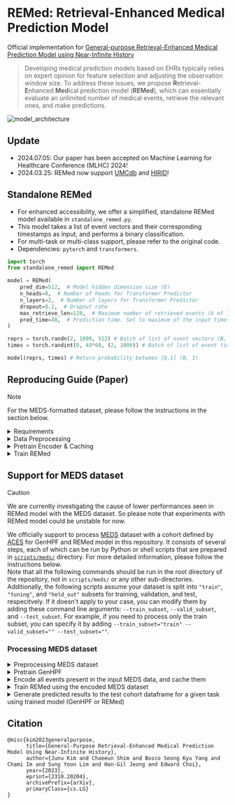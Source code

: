 # REMed: Retrieval-Enhanced Medical Prediction Model
Official implementation for [General-purpose Retrieval-Enhanced Medical Prediction Model using Near-Infinite History](https://arxiv.org/abs/2310.20204)

> Developing medical prediction models based on EHRs typically relies on expert opinion for feature selection and adjusting the observation window size.
To address these issues, we propose **R**etrieval-**E**nhanced **Med**ical prediction model (**REMed**), which can essentially evaluate an unlimited number of medical events, retrieve the relevant ones, and make predictions.

![model_architecture](resources/model.jpg)

## Update
- 2024.07.05: Our paper has been accepted on Machine Learning for Healthcare Conference (MLHC) 2024!
- 2024.03.25: REMed now support [UMCdb](https://amsterdammedicaldatascience.nl/amsterdamumcdb/) and [HIRID](https://hirid.intensivecare.ai/)!


## Standalone REMed
- For enhanced accessibility, we offer a simplified, standalone REMed model available in `standalone_remed.py`.
- This model takes a list of event vectors and their corresponding timestamps as input, and performs a binary classification.
- For multi-task or multi-class support, please refer to the original code.
- Dependencies: `pytorch` and `transformers`.

```python
import torch
from standalone_remed import REMed

model = REMed(
    pred_dim=512,  # Model hidden dimension size (E)
    n_heads=8,  # Number of heads for Transformer Predictor
    n_layers=2,  # Number of layers for Transformer Predictor
    dropout=0.2,  # Dropout rate
    max_retrieve_len=128,  # Maximum number of retrieved events (k of Top-k)
    pred_time=48,  # Prediction time. Set to maximum of the input timestamp (h)
)

reprs = torch.randn(2, 1000, 512) # Batch of list of event vectors (B, L, E)
times = torch.randint(0, 48*60, (2, 1000)) # Batch of list of event times (B, L) (unit=Minute)

model(reprs, times) # Return probability between [0,1] (B, 1)
```


## Reproducing Guide (Paper)

> [!NOTE]
> For the MEDS-formatted dataset, please follow the instructions in the section below.

<details>
<summary>Requirements</summary>

- For preprocessing: `python>=3.8, Java>=8`
```bash
pip install numpy pandas tqdm treelib transformers pyspark polars
```

- For training & test
```bash
export PATH=/usr/local/cuda/bin:$PATH
conda install pytorch==1.13.1 torchvision==0.14.1 torchaudio==0.13.1 pytorch-cuda=11.7 -c pytorch -c nvidia
conda install numpy pandas einops h5pickle tqdm scikit-learn -y
pip install performer_pytorch recurrent_memory_transformer_pytorch==0.2.2 transformers==4.30.1 accelerate==0.20.3 
cd src/models/kernels/
python setup.py install
```

</details>

<details>
<summary> Data Preprocessing </summary>

- We use [Integrated-EHR-Pipeline](https://github.com/Jwoo5/integrated-ehr-pipeline) for MIMIC-IV and eICU database. 
- NOTE: This process requires high RAM. If you meet out-of-memory, please lower the `--num_threads`

```bash
git clone https://github.com/Jwoo5/integrated-ehr-pipeline
git checkout snub
```

```bash
# MIMIC-IV, 48h Prediction time
python main.py --ehr mimiciv --data {MIMIC-IV Path} --obs_size 48 --pred_size 48 --max_patient_token_len 2147483647 --max_event_size 2147483647 --use_more_tables --dest {DATA_PATH}/48h --num_threads 32 --readmission --diagnosis --min_event_size 0 --seed "2020, 2021, 2022, 2023, 2024" --use_ed

# MIMIC-IV, 24h Prediction time
python main.py --ehr mimiciv --data {MIMIC-IV Path} --obs_size 48 --pred_size 24 --max_patient_token_len 2147483647 --max_event_size 2147483647 --use_more_tables --dest {DATA_PATH}/24h --num_threads 32 --readmission --diagnosis --min_event_size 0 --seed "2020, 2021, 2022, 2023, 2024" --use_ed

# eICU, 48h Prediction time
python main.py --ehr eicu --data {eICU Path} --obs_size 48 --pred_size 48 --max_patient_token_len 2147483647 --max_event_size 2147483647 --use_more_tables --dest {DATA_PATH}/48h --num_threads 32 --readmission --diagnosis --min_event_size 0 --seed "2020, 2021, 2022, 2023, 2024"

# eICU, 24h Prediction time
python main.py --ehr eicu --data {eICU Path} --obs_size 48 --pred_size 24 --max_patient_token_len 2147483647 --max_event_size 2147483647 --use_more_tables --dest {DATA_PATH}/24h --num_threads 32 --readmission --diagnosis --min_event_size 0 --seed "2020, 2021, 2022, 2023, 2024"
```

</details>

<details>
<summary>Pretrain Encoder & Caching</summary>

- We used NVIDIA RTX A6000 (48GB) for pretraining & Encoding
- If you meet CUDA OOM, please adjust the numbers in `src/main.py:270-271`
- This requires large empty disk space (>200G)

```bash
accelerate launch \
    --config_file config/single.json \
    --num_processes 1 \
    --gpu_ids ${GPU_ID} \
    main.py \
    --src ${SRC_DATA} \
    --input ${DATA_PATH} \
    --save_dir ${SAVE_PATH} \
    --train_type short \
    --time -99999 \
    --pred_time ${PRED_TIME} \
    --lr 5e-5 \
    --random_sample \
    --encode_events \
    # if you want to log using wandb
    --wandb \
    --wandb_project_name ${PROJECT_NAME} \
    --wandb_entity_name ${ENTITY_NAME} \
```
- As a result, you can get `${SRC_DATA}_encoded.h5` at `${SAVE_PATH}/${EXPERIMENT_NAME}`.


</details>

<details>
<summary>Train REMed</summary>

- Note that the `${EXPERIMENT_NAME}` refers to the name of the pre-training experiment.
- If you want to run an experiment with infinite observation window, set time=-99999
- Otherwise, the time should be {PRED_TIME} - {OBS_SIZE} (e.g. pred time 48h, obs 12h -> time 36)
```bash
accelerate launch \
    --config_file config/single.json \
    --num_processes 1 \
    --gpu_ids ${GPU_ID} \
    main.py \
    --src ${SRC_DATA} \
    --input ${DATA_PATH} \
    --save_dir ${SAVE_PATH} \
    --train_type remed \
    --time ${TIME} \
    --pred_time ${PRED_TIME} \
    --lr 1e-5 \
    --scorer \
    --scorer_use_time \
    --pretrained ${EXPERIMENT_NAME} \
    --no_pretrained_checkpoint \
    # if you want to log using wandb
    --wandb \
    --wandb_project_name ${PROJECT_NAME} \
    --wandb_entity_name ${ENTITY_NAME}
```

</details>

## Support for MEDS dataset

> [!Caution]
> We are currently investigating the cause of lower performances seen in REMed model with the MEDS dataset. So please note that experiments with REMed model could be unstable for now.

We officially support to process [MEDS](https://github.com/Medical-Event-Data-Standard/meds) dataset with a cohort defined by [ACES](https://github.com/justin13601/ACES) for GenHPF and REMed model in this repository.
It consists of several steps, each of which can be run by Python or shell scripts that are prepared in [`scripts/meds/`](scripts/meds/) directory.
For more detailed information, please follow the instructions below.  
Note that all the following commands should be run in the root directory of the repository, not in `scripts/meds/` or any other sub-directories.  
Additionally, the following scripts assume your dataset is split into `"train"`, `"tuning"`, and `"held_out"` subsets for training, validation, and test, respecitvely. If it doesn't apply to your case, you can modify them by adding these command line arguments: `--train_subset`, `--valid_subset`, and `--test_subset`. For example, if you need to process only the train subset, you can specify it by adding `--train_subset="train" --valid_subset="" --test_subset=""`.

### Processing MEDS dataset
<details>
<summary>Preprocessing MEDS dataset</summary>

* We provide a script to preprocess MEDS dataset with a cohort defined by [ACES](https://github.com/justin13601/ACES) to meet the input format for REMed.
    ```shell script
    $ python scripts/meds/process_meds.py $MEDS_PATH \
        --cohort $ACES_COHORT_PATH \
        --output_dir $PROCESSED_MEDS_DIR \
        --birth_code $BIRTH_CODE \
        --rebase \
        --workers $NUM_WORKERS
    ```
    * `$MEDS_PATH`: path to MEDS dataset to be processed. It can be a directory or the exact file path with the file exenstion (only `.csv` or `.parquet` allowed). If provided with directory, it tries to scan all `*.csv` or `*.parquet` files contained in the directory recursively.
    * `$ACES_COHORT_PATH`: path to the defined cohort, which must be a result of [ACES](https://github.com/justin13601/ACES). It can be a directory or the exact file path that has the same file extension with the MEDS dataset to be processed. The file structure of this cohort directory should be the same with the provided MEDS dataset directory (`$MEDS_PATH`) to match each cohort to its corresponding shard data.
    * `$PROCESSED_MEDS_DIR`: directory to save processed outputs.
        * Enabling `--rebase` will renew this directory. If you don't want, please disable this argument.
    * `$BIRTH_CODE`: string code for the birth event in the dataset, set to `"MEDS_BIRTH"` by default.
    * `$NUM_WORKERS`: number of parallel workes to multi-process the script.
    * **NOTE: If you encounter this error:** _"polars' maximum length reached. consider installing 'polars-u64-idx'"_, **please consider using more workers or doing `pip install polars-u64-idx`.**
* As a result of this script, you will have .h5 and .tsv files that has a following respective structure:
    * *.h5
        ```
        *.h5
        └── ${cohort_id}
            └── "ehr"
                ├── “hi”
                │	└── np.ndarray with a shape of (num_events, 3, max_length)
                ├── “time”
                │	└── np.ndarray with a shape of (num_events, )
                └── “label”
                    └── binary label (0 or 1) for ${cohort_id} given the defined task
        ```
        * `${cohort_id}`: `"${patient_id}_${cohort_number}"`, standing for "N-th cohort in the patient"
        * Numpy array under `"hi"`
            * `[:, 0, :]`: token input ids for the tokenized events with a maximum length of `max_length`
            * `[:, 1, :]`: token type ids to distinguish where each input token comes from (special tokens such as `[CLS]` or `[SEP]`, column keys, or column values), which was firstly used in GenHPF. Can be set to all zeros.
            * `[:, 2, :]`: ids for digit place embedding, which also originated from GenHPF. It assigns different ids to each of digit places for numeric (integer or float) items. Also can be set to all zeros.
        * Numpy array under `"time"`
            * Elapsed time in minutes from the first event to the last event.
        * E.g.,
            ```Python
            >>> import h5pickle
            >>> f = h5pickle.File("train.h5", "r")
            >>> f["ehr"]["10001472_0"]["hi"]
            <HDF5 dataset "hi": shape (13, 3, 128), type "<i2">
            >>> f["ehr"]["10001472_0"]["time"]
            <HDF5 dataset "time": shape (13,), type "<i4">
            >>> f["ehr"]["10001472_0"]["label"]
            <HDF5 dataset "label": shape (), type "<i8">
            ```
    * *.tsv
        ```
            patient_id	num_events
        0	10001472_0	13
        1	10002013_0	47
        2	10002013_1	46
        …	…		    …
        ```

</details>

<details>
<summary> Pretrain GenHPF </summary>

* After pre-processing the dataset, we can train GenHPF in two directions: 1) following the original GenHPF setup (e.g., loading the last 256 events for each sample), or 2) following the REMed setup (e.g., random sampling 256 events for each sample) to further train the model with an additional retriever module.
* **Following the original GenHPF setup**:
    * For a shell script to run this, see [`./scripts/meds/train_genhpf.sh`](./scripts/meds/train_genhpf.sh).
    * This script runs the following Python command:
        ```shell script
        accelerate launch \
            --config_file config/config.json \
            --num_processes $NUM_PROCESSES \
            --gpu_ids $GPU_IDS \
            main.py \
            --src_data meds \
            --input_path $PROCESSED_MEDS_DIR \
            --save_dir $SAVE_DIR \
            --pred_targets meds_single_task \
            --train_type short \
            --lr 5e-5 \
            --n_agg_layers 4 \
            --pred_dim 128 \
            --batch_size 64 \
            --max_seq_len 512 \
            --dropout 0.3 \
            --seed 2020 \
            --patience 5 \
            # if you want to log using wandb
            --wandb \
            --wandb_project_name $wandb_entity_name \
            --wandb_entity_name $wandb_project_name
        ```
        * `$PROCESSED_MEDS_DIR`: directory containing processed MEDS data, expected to contain `*.h5` and `*.tsv` files.
        * `$PRETRAIN_SAVE_DIR`: output directory to save the checkpoint for the pretrained event encoder.
        * `$NUM_PROCESSES`: number of parallel processes.
        * `$GPU_IDS`: comma separated list indicating GPU indices (e.g., `0` or `0,1`) to be used for training the model.
        * Checkpoint will be saved to `$SAVE_DIR/` with a subdirectory indicating the random seed. For example, if `$SAVE_DIR=/workspace/genhpf` and `--seed=2020`, then the checkpoint will be saved in `workspace/genhpf/genhpf_2020`.
    * **To get the final prediction results, jump to the last step.**
* **Following the REMed setup**:
    * For a shell script to run this, see [`./scripts/meds/pretrain_genhpf.sh`](./scripts/meds/pretrain_genhpf.sh).
    * This script runs the following Python command:
        ```shell script
        accelerate launch \
            --config_file config/config.json \
            --num_processes $NUM_PROCESSES \
            --gpu_ids $GPU_IDS \
            main.py \
            --src_data meds \
            --input_path $PROCESSED_MEDS_DIR \
            --save_dir $SAVE_DIR \
            --pred_targets meds_single_task \
            --train_type short \
            --lr 5e-5 \
            --batch_size 32 \
            --random_sample \
            --seed 2020 \
            --patience 5 \
            # if you want to log using wandb
            --wandb \
            --wandb_entity_name $wandb_entity_name \
            --wandb_project_name $wandb_project_name
        ```
    * It will pretrain event encoder using the processed MEDS data, which will be used to encode all events present in the MEDS data for the REMed model later.
    * After completing the pretraining, we should encode all the events in the dataset and cache them to reuse in the following stage.

</details>

<details>
<summary> Encode all events present in the input MEDS data, and cache them </summary>

* In this stage, we encode all events present in the input MEDS data, and cache them, which will be input data for the REMed model.
* To do this, we should firstly extract all the unique events existed in the MEDS dataset by the following Python command:
    ```shell script
    python ./scripts/meds/extract_unique_events.py \
        $PROCESSED_MEDS_DIR \
        --output_dir $UNIQUE_EVENTS_DIR \
        --workers $NUM_WORKERS
    ```
    * This script will save the unique events to `$UNIQUE_EVENTS_DIR`.
    * **Note that you don't need to run this script multiple times per dataset; just run only once per dataset.**
* Then, we can encode unique events using the pre-traiend event encoder (i.e., GenHPF) by:
    * For a shell script, see [`./scripts/meds/encode_events.sh`](./scripts/meds/encode_events.sh).
    * This script runs the following Python command:
        ```shell script
        accelerate launch \
            --config_file config/single.json \
            --num_processes 1 \
            --gpu_ids $GPU_ID \
            main.py \
            --src_data meds \
            --input_path null \
            --unique_events_path $UNIQUE_EVENTS_DIR \
            --save_dir $ENCODED_EVENTS_DIR \
            --pred_targets meds_single_task \
            --train_type short \
            --batch_size 8192 \
            --encode_events \
            --encode_only \
            --resume_name $PRETRAINED_CHECKPOINT_DIR
        ```
        * `$PRETRAINED_CHECKPOINT_DIR`: directory containing checkpoint for the pretrained event encoder containing `checkpoint_best.pt`.
        * This script will generate `event_to_vec.pkl` to `$ENCODED_EVENTS_DIR`, which is a look-up table to encode each event to its embedding vector by the pretrained event encoder.
* Finally, we will encode all the samples in the MEDS dataset using the look-up table (`event_to_vec.pkl`).
    ```shell script
    python ./scripts/meds/map_events_to_vec.py \
        $PROCESSED_MEDS_DIR \
        --map_dir $ENCODED_EVENTS_DIR \
        --output_dir $ENCODED_MEDS_DIR \
        --workers $NUM_WORKERS
    ```
    * This script will encode all events present in the processed meds data (`*.h5`) located in `$PROCESSED_MEDS_DIR`, and save the results into `$ENCODED_MEDS_DIR/*_encoded.h5`.
    * **Note that it requires large empty disk space to save all the encoded events to the storage.**

</details>

<details>
<summary> Train REMed using the encoded MEDS dataset</summary>

* In this stage, we finally train the REMed model using the encoded MEDS data.
* After training ends, it will save the best checkpoint for the trained REMed model.
* For a shell script to run this, see [`./scripts/meds/train_remed.sh`](./scripts/meds/train_remed.sh).
* This script runs the following Python command:
    ```shell script
    accelerate launch \
        --config_file config/config.json \
        --num_processes $NUM_PROCESSES \
        --gpu_ids $GPU_IDS \
        main.py \
        --src_data meds \
        --input_path $ENCODED_MEDS_DIR \
        --save_dir $REMED_SAVE_DIR \
        --pred_targets meds_single_task \
        --train_type remed \
        --lr 1e-5 \
        --batch_size 32 \
        --scorer \
        --scorer_use_time \
        --max_seq_len 200000 \
        --max_retrieve_len 512 \
        # if you want to log using wandb
        --wandb \
        --wandb_entity_name $wandb_entity_name \
        --wandb_project_name $wandb_project_name
    ```
    * `$ENCODED_MEDS_DIR`: directory containing encoded MEDS data, expected to contain `*_encoded.h5` files.
    * `$REMED_SAVE_DIR`: output directory to save the REMed model checkpoint.

</details>

<details>
<summary> Generate predicted results to the test cohort dataframe for a given task using trained model (GenHPF or REMed) </summary>

* In this final stage, we load the trained model to do prediction on the test cohort for a given task, and generate the predicted results as two additional columns, `predicted_label` and `predicted_prob`, to the test cohort dataframe.
* For a shell script to run this, see [`./scripts/meds/predict.sh`](./scripts/meds/predict.sh).
* This script runs the following Python command:
    ```shell script
    accelerate launch \
        --config_file config/single.json \
        --num_processes 1 \
        --gpu_ids $GPU_ID \
        main.py \
        --src_data meds \
        --input_path $ENCODED_MEDS_DIR \
        --save_dir $SAVE_DIR \
        --pred_targets meds_single_task \
        --train_type $REMED_OR_SHORT \
        --test_only \
        --test_cohort $ACES_TEST_COHORT_DIR \
        --resume_name $CHECKPOINT_DIR
        # enable the following arguments for GenHPF model
        # --n_agg_layers 4 \
        # --pred_dim 128 \
        # --max_seq_len 512 \
        # --dropout 0.3 \

        # enable the following arguments for REMed model
        # --scorer \
        # --scorer_use_time \
        # --max_seq_len 200000 \
        # --max_retrieve_len 512 \
    ```
    * `$REMED_OR_SHORT`: `"remed"` for REMed model, `"short"` for GenHPF model.
    * `$ENCODED_MEDS_DIR`: directory containing encoded MEDS data, expected to contain `*_encoded.h5` files.
    * `$SAVE_DIR`: output directory to save the predicted results as `$test_subset.parquet` (e.g., `held_out.parquet`). This result file has the same rows with the test cohort dataframe provided with `$ACES_TEST_COHORT_DIR`, but has two additional columns: `predicted_label` and `predicted_prob`.
    * `$ACES_TEST_COHORT_DIR`: directory containing **test (held_out)** cohorts generated from ACES, expected to contain `*.parquet` files.
    * `$CHECKPOINT_DIR`: directory containing checkpoint for the trained REMed model containing `checkpoint_best.pt`.
    * **Note that this script doesn't support parallel processing currently. Please use single GPU only.**

</details>

## Citation
```
@misc{kim2023generalpurpose,
      title={General-Purpose Retrieval-Enhanced Medical Prediction Model Using Near-Infinite History}, 
      author={Junu Kim and Chaeeun Shim and Bosco Seong Kyu Yang and Chami Im and Sung Yoon Lim and Han-Gil Jeong and Edward Choi},
      year={2023},
      eprint={2310.20204},
      archivePrefix={arXiv},
      primaryClass={cs.LG}
}
```
